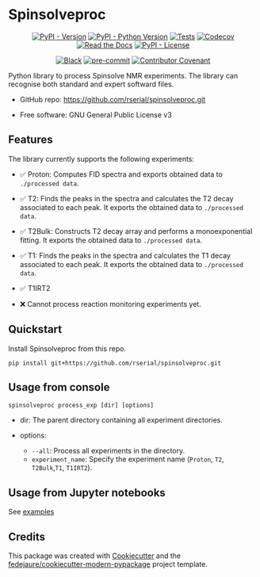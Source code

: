 
# Spinsolveproc


<div align="center">

[![PyPI - Version](https://img.shields.io/pypi/v/spinsolveproc.svg)](https://pypi.python.org/pypi/spinsolveproc)
[![PyPI - Python Version](https://img.shields.io/pypi/pyversions/spinsolveproc.svg)](https://pypi.python.org/pypi/spinsolveproc)
[![Tests](https://github.com/rserial/spinsolveproc/workflows/tests/badge.svg)](https://github.com/rserial/spinsolveproc/actions?workflow=tests)
[![Codecov](https://codecov.io/gh/rserial/spinsolveproc/branch/main/graph/badge.svg)](https://codecov.io/gh/rserial/spinsolveproc)
[![Read the Docs](https://readthedocs.org/projects/spinsolveproc/badge/)](https://spinsolveproc.readthedocs.io/)
[![PyPI - License](https://img.shields.io/pypi/l/spinsolveproc.svg)](https://pypi.python.org/pypi/spinsolveproc)

[![Black](https://img.shields.io/badge/code%20style-black-000000.svg)](https://github.com/psf/black)
[![pre-commit](https://img.shields.io/badge/pre--commit-enabled-brightgreen?logo=pre-commit&logoColor=white)](https://github.com/pre-commit/pre-commit)
[![Contributor Covenant](https://img.shields.io/badge/Contributor%20Covenant-2.1-4baaaa.svg)](https://www.contributor-covenant.org/version/2/1/code_of_conduct/)

</div>


Python library to process Spinsolve NMR experiments. The library can recognise both standard and expert softward files.

* GitHub repo: <https://github.com/rserial/spinsolveproc.git>
<!-- * Documentation: <https://spinsolveproc.readthedocs.io> -->
* Free software: GNU General Public License v3

## Features
The library currently supports the following experiments:

* ✅ Proton: Computes FID spectra and exports obtained data to `./processed data`.

* ✅ T2: Finds the peaks in the spectra and calculates the T2 decay associated to each peak. It exports the obtained data to `./processed data`.

* ✅ T2Bulk: Constructs T2 decay array and performs a monoexponential fitting. It exports the obtained data to `./processed data`.

* ✅ T1: Finds the peaks in the spectra and calculates the T1 decay associated to each peak. It exports the obtained data to `./processed data`.

* ✅ T1IRT2

* ❌ Cannot process reaction monitoring experiments yet.

## Quickstart
Install Spinsolveproc from this repo.

```
pip install git+https://github.com/rserial/spinsolveproc.git
```

## Usage from console

```
spinsolveproc process_exp [dir] [options]
```
- dir: The parent directory containing all experiment directories.

- options:
    - `--all`: Process all experiments in the directory.
    - `experiment_name`: Specify the experiment name (`Proton`, `T2`, `T2Bulk`,`T1`, `T1IRT2`).

## Usage from Jupyter notebooks

See [examples](./examples/)

## Credits

This package was created with [Cookiecutter][cookiecutter] and the [fedejaure/cookiecutter-modern-pypackage][cookiecutter-modern-pypackage] project template.

[cookiecutter]: https://github.com/cookiecutter/cookiecutter
[cookiecutter-modern-pypackage]: https://github.com/fedejaure/cookiecutter-modern-pypackage
